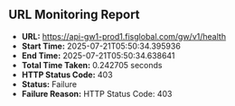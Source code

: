 ## URL Monitoring Report

- **URL:** https://api-gw1-prod1.fisglobal.com/gw/v1/health
- **Start Time:** 2025-07-21T05:50:34.395936
- **End Time:** 2025-07-21T05:50:34.638641
- **Total Time Taken:** 0.242705 seconds
- **HTTP Status Code:** 403
- **Status:** Failure
- **Failure Reason:** HTTP Status Code: 403
